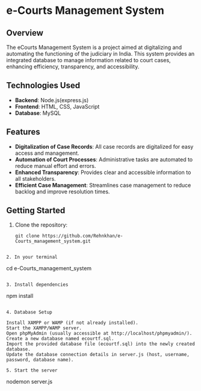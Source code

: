 # e-Courts Management System

## Overview
The eCourts Management System is a project aimed at digitalizing and automating the functioning of the judiciary in India. This system provides an integrated database to manage information related to court cases, enhancing efficiency, transparency, and accessibility.

## Technologies Used
- **Backend**: Node.js(express.js) 
- **Frontend**: HTML, CSS, JavaScript
- **Database**: MySQL

## Features
- **Digitalization of Case Records**: All case records are digitalized for easy access and management.
- **Automation of Court Processes**: Administrative tasks are automated to reduce manual effort and errors.
- **Enhanced Transparency**: Provides clear and accessible information to all stakeholders.
- **Efficient Case Management**: Streamlines case management to reduce backlog and improve resolution times.


## Getting Started
1. Clone the repository:
   ```
   git clone https://github.com/Rehnkhan/e-Courts_management_system.git

```

2. In your terminal 
```
cd e-Courts_management_system 
```

3. Install dependencies
```
npm install
```

4. Database Setup

Install XAMPP or WAMP (if not already installed).
Start the XAMPP/WAMP server.
Open phpMyAdmin (usually accessible at http://localhost/phpmyadmin/).
Create a new database named ecourtf.sql.
Import the provided database file (ecourtf.sql) into the newly created database.
Update the database connection details in server.js (host, username, password, database name).

5. Start the server
```
nodemon server.js
```

